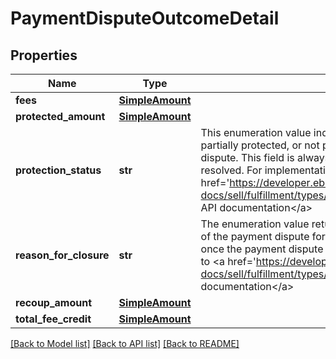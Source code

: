 # PaymentDisputeOutcomeDetail

## Properties
Name | Type | Description | Notes
------------ | ------------- | ------------- | -------------
**fees** | [**SimpleAmount**](SimpleAmount.md) |  | [optional] 
**protected_amount** | [**SimpleAmount**](SimpleAmount.md) |  | [optional] 
**protection_status** | **str** | This enumeration value indicates if the seller is fully protected, partially protected, or not protected by eBay for the payment dispute. This field is always returned once the payment dispute is resolved. For implementation help, refer to &lt;a href&#x3D;&#x27;https://developer.ebay.com/api-docs/sell/fulfillment/types/api:ProtectionStatusEnum&#x27;&gt;eBay API documentation&lt;/a&gt; | [optional] 
**reason_for_closure** | **str** | The enumeration value returned in this field indicates the outcome of the payment dispute for the seller. This field is always returned once the payment dispute is resolved. For implementation help, refer to &lt;a href&#x3D;&#x27;https://developer.ebay.com/api-docs/sell/fulfillment/types/api:OutcomeEnum&#x27;&gt;eBay API documentation&lt;/a&gt; | [optional] 
**recoup_amount** | [**SimpleAmount**](SimpleAmount.md) |  | [optional] 
**total_fee_credit** | [**SimpleAmount**](SimpleAmount.md) |  | [optional] 

[[Back to Model list]](../README.md#documentation-for-models) [[Back to API list]](../README.md#documentation-for-api-endpoints) [[Back to README]](../README.md)

